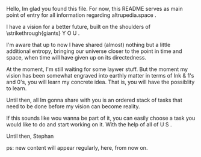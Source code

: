Hello,
Im glad you found this file. For now, this README serves as main point of entry for all information regarding altrupedia.space .

I have a vision for a better future, built on the shoulders of \strikethrough{giants} Y O U .

I'm aware that up to now I have shared (almost) nothing but a little additional entropy, bringing our universe closer to the point in time and space, when time will have given up on its directedness.

At the moment, I'm still waiting for some laywer stuff. But the moment my vision has been somewhat engraved into earthly matter in terms of Ink & 1's and 0's, you will learn my concrete idea. That is, you will have the possiblity to learn.

Until then, all Im gonna share with you is an ordered stack of tasks that need to be done before my vision can become reality.

If this sounds like wou wanna be part of it, you can easily choose a task you would like to do and start working on it. With the help of all of U S .

Until then,
Stephan 

ps: new content will appear regularly, here, from now on. 






